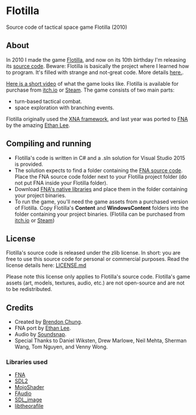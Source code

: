 # Flotilla
Source code of tactical space game Flotilla (2010)

## About
In 2010 I made the game [Flotilla](https://blendogames.com/flotilla), and now on its 10th birthday I'm releasing its [source code](https://github.com/blendogames/Flotilla). Beware: Flotilla is basically the project where I learned how to program. It's filled with strange and not-great code. More details [here.](http://blendogames.com/news/post/2020-02-27-flotilla_source_release).

[Here is a short video](https://www.youtube.com/watch?v=ayELDEOlQmE) of what the game looks like. Flotilla is available for purchase from [itch.io](https://blendogames.itch.io/flotilla) or [Steam](http://store.steampowered.com/app/55000). The game consists of two main parts:
- turn-based tactical combat.
- space exploration with branching events.

Flotilla originally used the [XNA framework](https://en.wikipedia.org/wiki/Microsoft_XNA), and last year was ported to [FNA](https://fna-xna.github.io) by the amazing [Ethan Lee](http://www.flibitijibibo.com).

## Compiling and running
- Flotilla's code is written in C# and a .sln solution for Visual Studio 2015 is provided.
- The solution expects to find a folder containing the [FNA source code](https://github.com/FNA-XNA/FNA). Place the FNA source code folder next to your Flotilla project folder (do not put FNA inside your Flotilla folder).
- Download [FNA's native libraries](http://fna.flibitijibibo.com/archive/fnalibs.tar.bz2) and place them in the folder containing your project binaries.
- To run the game, you'll need the game assets from a purchased version of Flotilla. Copy Flotilla's **Content** and **WindowsContent** folders into the folder containing your project binaries. (Flotilla can be purchased from [itch.io](https://blendogames.itch.io/flotilla) or [Steam](http://store.steampowered.com/app/55000))

## License
Flotilla's source code is released under the zlib license. In short: you are free to use this source code for personal or commercial purposes. Read the license details here: [LICENSE.md](https://github.com/blendogames/Flotilla/blob/master/LICENSE.md)

Please note this license only applies to Flotilla's source code. Flotilla's game assets (art, models, textures, audio, etc.) are not open-source and are not to be redistributed.

## Credits

- Created by [Brendon Chung](http://blendogames.com).
- FNA port by [Ethan Lee](http://www.flibitijibibo.com).
- Audio by [Soundsnap](http://soundsnap.com).
- Special Thanks to Daniel Wiksten, Drew Marlowe, Neil Mehta, Sherman Wang, Tom Nguyen, and Venny Wong.

### Libraries used

- [FNA](https://fna-xna.github.io)
- [SDL2](https://www.libsdl.org)
- [MojoShader](https://icculus.org/mojoshader)
- [FAudio](https://github.com/FNA-XNA/FAudio)
- [SDL_image](https://www.libsdl.org/projects/SDL_image)
- [libtheorafile](https://www.theora.org)
